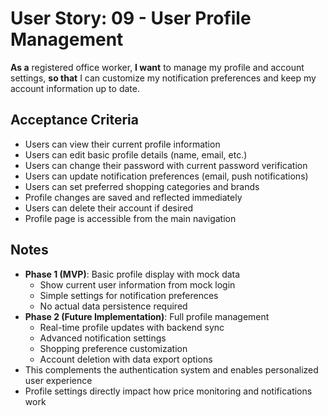 # User Story: 09 - User Profile Management

**As a** registered office worker,
**I want** to manage my profile and account settings,
**so that** I can customize my notification preferences and keep my account information up to date.

## Acceptance Criteria

* Users can view their current profile information
* Users can edit basic profile details (name, email, etc.)
* Users can change their password with current password verification
* Users can update notification preferences (email, push notifications)
* Users can set preferred shopping categories and brands
* Profile changes are saved and reflected immediately
* Users can delete their account if desired
* Profile page is accessible from the main navigation

## Notes

* **Phase 1 (MVP)**: Basic profile display with mock data
  - Show current user information from mock login
  - Simple settings for notification preferences
  - No actual data persistence required
* **Phase 2 (Future Implementation)**: Full profile management
  - Real-time profile updates with backend sync
  - Advanced notification settings
  - Shopping preference customization
  - Account deletion with data export options
* This complements the authentication system and enables personalized user experience
* Profile settings directly impact how price monitoring and notifications work
